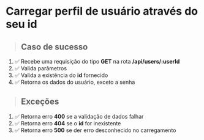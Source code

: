 # Carregar perfil de usuário através do seu id

> ## Caso de sucesso

1. ✅ Recebe uma requisição do tipo **GET** na rota **/api/users/:userId**
2. ✅ Valida parâmetros
3. ✅ Valida a existência do **id** fornecido
4. ✅ Retorna os dados do usuário, exceto a senha

> ## Exceções

1. ✅ Retorna erro **400** se a validação de dados falhar
2. ✅ Retorna erro **404** se o **id** for inexistente
3. ✅ Retorna erro **500** se der erro desconhecido no carregamento